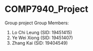 # COMP7940_Project
Group project
Group Members:
1. Lo Chi Leung (SID: 19451415) 
2. Ye Wei Xiong (SID: 19451407)
3. Zhang Kai (SID: 19404549)
